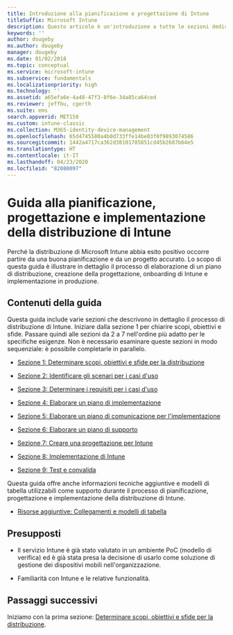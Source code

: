 ```yaml
---
title: Introduzione alla pianificazione e progettazione di Intune
titleSuffix: Microsoft Intune
description: Questo articolo è un'introduzione a tutte le sezioni dedicate alla pianificazione, progettazione e implementazione di Microsoft Intune. Strumenti che consentono di determinare gli obiettivi, gli scenari dei casi d'uso e i requisiti, creare piani di implementazione e di comunicazione, supporto, test e piani di convalida.
keywords: ''
author: dougeby
ms.author: dougeby
manager: dougeby
ms.date: 01/02/2018
ms.topic: conceptual
ms.service: microsoft-intune
ms.subservice: fundamentals
ms.localizationpriority: high
ms.technology: ''
ms.assetid: a65efa6e-4a48-47f3-8f6e-34a85ca64ced
ms.reviewer: jeffbu, cgerth
ms.suite: ems
search.appverid: MET150
ms.custom: intune-classic
ms.collection: M365-identity-device-management
ms.openlocfilehash: 65d4745580a4b0d733ffe14be03f0f9893074586
ms.sourcegitcommit: 1442a4717ca362d38101785851cd45b2687b64e5
ms.translationtype: HT
ms.contentlocale: it-IT
ms.lasthandoff: 04/23/2020
ms.locfileid: "82080097"
---
```

# <a name="intune-deployment-planning-design-and-implementation-guide"></a>Guida alla pianificazione, progettazione e implementazione della distribuzione di Intune

Perché la distribuzione di Microsoft Intune abbia esito positivo occorre partire da una buona pianificazione e da un progetto accurato. Lo scopo di questa guida è illustrare in dettaglio il processo di elaborazione di un piano di distribuzione, creazione della progettazione, onboarding di Intune e implementazione in produzione.

## <a name="whats-included-in-this-guide"></a>Contenuti della guida

Questa guida include varie sezioni che descrivono in dettaglio il processo di distribuzione di Intune. Iniziare dalla sezione 1 per chiarire scopi, obiettivi e sfide. Passare quindi alle sezioni da 2 a 7 nell'ordine più adatto per le specifiche esigenze. Non è necessario esaminare queste sezioni in modo sequenziale: è possibile completarle in parallelo.

- [Sezione 1: Determinare scopi, obiettivi e sfide per la distribuzione](planning-guide-deployment-goals.md)

- [Sezione 2: Identificare gli scenari per i casi d'uso](planning-guide-scenarios.md)

- [Sezione 3: Determinare i requisiti per i casi d'uso](planning-guide-requirements.md)

- [Sezione 4: Elaborare un piano di implementazione](planning-guide-rollout-plan.md)

- [Sezione 5: Elaborare un piano di comunicazione per l'implementazione](planning-guide-communication-plan.md)

- [Sezione 6: Elaborare un piano di supporto](planning-guide-support-plan.md)

- [Sezione 7: Creare una progettazione per Intune](planning-guide-design.md)

- [Sezione 8: Implementazione di Intune](planning-guide-onboarding.md)

- [Sezione 9: Test e convalida](planning-guide-test-validation.md)

Questa guida offre anche informazioni tecniche aggiuntive e modelli di tabella utilizzabili come supporto durante il processo di pianificazione, progettazione e implementazione della distribuzione di Intune.

- [Risorse aggiuntive: Collegamenti e modelli di tabella](planning-guide-resources.md)

## <a name="assumptions"></a>Presupposti

- Il servizio Intune è già stato valutato in un ambiente PoC (modello di verifica) ed è già stata presa la decisione di usarlo come soluzione di gestione dei dispositivi mobili nell'organizzazione.

- Familiarità con Intune e le relative funzionalità.

## <a name="next-steps"></a>Passaggi successivi

Iniziamo con la prima sezione: [Determinare scopi, obiettivi e sfide per la distribuzione](planning-guide-deployment-goals.md).

